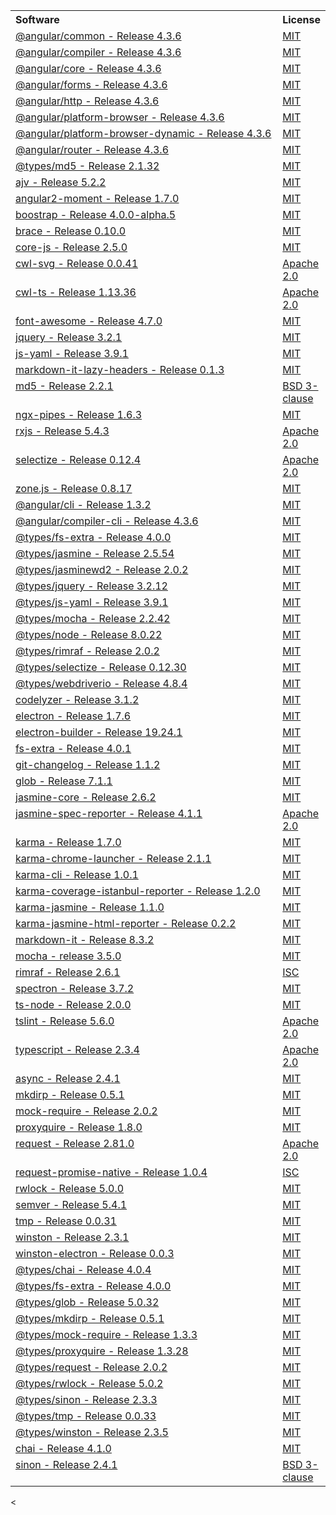 <table width="100%">
   <tr>
      <th valign="top" width="500px" align="left">Software</th>
      <th valign="top" align="left">License</th>
   </tr>
   <tr>
      <td valign="top"><a href="https://angular.io/">@angular/common - Release 4.3.6</a></td>
      <td valign="top"><a href="https://github.com/angular/angular/blob/master/LICENSE">MIT</a>
   </tr>
   <tr>
      <td valign="top"><a href="https://angular.io/">@angular/compiler - Release 4.3.6</a></td>
      <td valign="top"><a href="https://github.com/angular/angular/blob/master/LICENSE">MIT</a>
   </tr>
   <tr>
      <td valign="top"><a href="https://angular.io/">@angular/core - Release 4.3.6</a></td>
      <td valign="top"><a href="https://github.com/angular/angular/blob/master/LICENSE">MIT</a>
   </tr>
   <tr>
      <td valign="top"><a href="https://angular.io/">@angular/forms - Release 4.3.6</a></td>
      <td valign="top"><a href="https://github.com/angular/angular/blob/master/LICENSE">MIT</a>
   </tr>
   <tr>
      <td valign="top"><a href="https://angular.io/">@angular/http - Release 4.3.6</a></td>
      <td valign="top"><a href="https://github.com/angular/angular/blob/master/LICENSE">MIT</a>
   </tr>
   <tr>
      <td valign="top"><a href="https://angular.io/">@angular/platform-browser - Release 4.3.6</a></td>
      <td valign="top"><a href="https://github.com/angular/angular/blob/master/LICENSE">MIT</a>
   </tr>
   <tr>
      <td valign="top"><a href="https://angular.io/">@angular/platform-browser-dynamic - Release 4.3.6</a></td>
      <td valign="top"><a href="https://github.com/angular/angular/blob/master/LICENSE">MIT</a>
   </tr>
   <tr>
      <td valign="top"><a href="https://angular.io/">@angular/router - Release 4.3.6</a></td>
      <td valign="top"><a href="https://github.com/angular/angular/blob/master/LICENSE">MIT</a>
   </tr>
   <tr>
      <td valign="top"><a href="https://github.com/DefinitelyTyped/DefinitelyTyped">@types/md5 - Release 2.1.32</a></td>
      <td valign="top"><a href="https://github.com/DefinitelyTyped/DefinitelyTyped/blob/master/LICENSE">MIT</a>
   </tr>
   <tr>
      <td valign="top"><a href="https://github.com/epoberezkin/ajv">ajv - Release 5.2.2</a></td>
      <td valign="top"><a href="https://github.com/epoberezkin/ajv/blob/master/LICENSE">MIT</a>
   </tr>
   <tr>
      <td valign="top"><a href="https://github.com/urish/angular2-moment/">angular2-moment - Release 1.7.0</a></td>
      <td valign="top"><a href="https://github.com/urish/angular2-moment/blob/master/LICENSE">MIT</a>
   </tr>
   <tr>
      <td valign="top"><a href="https://v4-alpha.getbootstrap.com/">boostrap - Release 4.0.0-alpha.5</a></td>
      <td valign="top"><a href="https://github.com/twbs/bootstrap/blob/v4-dev/LICENSE">MIT</a>
   </tr>
   <tr>
      <td valign="top"><a href="https://github.com/thlorenz/brace">brace - Release 0.10.0</a></td>
      <td valign="top"><a href="https://github.com/thlorenz/brace/blob/master/LICENSE">MIT</a>
   </tr>
   <tr>
      <td valign="top"><a href="https://github.com/zloirock/core-js">core-js - Release 2.5.0</a></td>
      <td valign="top"><a href="https://github.com/zloirock/core-js/blob/master/LICENSE">MIT</a>
   </tr>
   <tr>
      <td valign="top"><a href="https://github.com/rabix/cwl-svg">cwl-svg - Release 0.0.41</a></td>
      <td valign="top"><a href="https://github.com/rabix/cwl-svg/blob/master/LICENSE">Apache 2.0</a>
   </tr>
   <tr>
      <td valign="top"><a href="https://github.com/rabix/cwl-ts">cwl-ts - Release 1.13.36</a></td>
      <td valign="top"><a href="https://github.com/rabix/cwl-ts/blob/master/LICENSE">Apache 2.0</a>
   </tr>
   <tr>
      <td valign="top"><a href="https://github.com/FortAwesome/Font-Awesome">font-awesome - Release 4.7.0</a></td>
      <td valign="top"><a href="https://opensource.org/licenses/mit-license.html">MIT</a>
   </tr>
   <tr>
      <td valign="top"><a href="https://github.com/jquery/jquery">jquery - Release 3.2.1</a></td>
      <td valign="top"><a href="https://github.com/jquery/jquery/blob/master/LICENSE.txt">MIT</a>
   </tr>
   <tr>
      <td valign="top"><a href="https://github.com/nodeca/js-yaml">js-yaml - Release 3.9.1</a></td>
      <td valign="top"><a href="https://github.com/nodeca/js-yaml/blob/master/LICENSE">MIT</a>
   </tr>
   <tr>
      <td valign="top"><a href="https://github.com/Galadirith/markdown-it-lazy-headers">markdown-it-lazy-headers - Release 0.1.3</a></td>
      <td valign="top"><a href="https://github.com/Galadirith/markdown-it-lazy-headers/blob/master/LICENSE.md">MIT</a>
   </tr>
   <tr>
      <td valign="top"><a href="https://github.com/pvorb/node-md5">md5 - Release 2.2.1</a></td>
      <td valign="top"><a href="https://github.com/pvorb/node-md5/blob/master/LICENSE">BSD 3-clause</a>
   </tr>
   <tr>
      <td valign="top"><a href="https://github.com/danrevah/ngx-pipes">ngx-pipes - Release 1.6.3</a></td>
      <td valign="top"><a href="https://github.com/danrevah/ngx-pipes/blob/master/LICENSE.md">MIT</a>
   </tr>
   <tr>
      <td valign="top"><a href="https://github.com/Reactive-Extensions/RxJS">rxjs - Release 5.4.3</a></td>
      <td valign="top"><a href="https://github.com/Reactive-Extensions/RxJS/blob/master/license.txt">Apache 2.0</a>
   </tr>
   <tr>
      <td valign="top"><a href="http://selectize.github.io/selectize.js/">selectize - Release 0.12.4</a></td>
      <td valign="top"><a href="https://github.com/selectize/selectize.js/blob/master/LICENSE">Apache 2.0</a>
   </tr>
   <tr>
      <td valign="top"><a href="https://github.com/angular/zone.js/">zone.js - Release 0.8.17</a></td>
      <td valign="top"><a href="https://github.com/angular/zone.js/blob/master/LICENSE">MIT</a>
   </tr>
   <tr>
      <td valign="top"><a href="https://github.com/angular/angular-cli">@angular/cli - Release 1.3.2</a></td>
      <td valign="top"><a href="https://github.com/angular/angular-cli/blob/master/LICENSE">MIT</a>
   </tr>
   <tr>
      <td valign="top"><a href="https://github.com/angular/angular">@angular/compiler-cli - Release 4.3.6</a></td>
      <td valign="top"><a href="https://github.com/angular/angular/blob/master/LICENSE">MIT</a>
   </tr>
   <tr>
      <td valign="top"><a href="https://github.com/DefinitelyTyped/DefinitelyTyped">@types/fs-extra - Release 4.0.0</a></td>
      <td valign="top"><a href="https://github.com/DefinitelyTyped/DefinitelyTyped/blob/master/LICENSE">MIT</a>
   </tr>
   <tr>
      <td valign="top"><a href="https://github.com/DefinitelyTyped/DefinitelyTyped">@types/jasmine - Release 2.5.54</a></td>
      <td valign="top"><a href="https://github.com/DefinitelyTyped/DefinitelyTyped/blob/master/LICENSE">MIT</a>
   </tr>
   <tr>
      <td valign="top"><a href="https://github.com/DefinitelyTyped/DefinitelyTyped">@types/jasminewd2 - Release 2.0.2</a></td>
      <td valign="top"><a href="https://github.com/DefinitelyTyped/DefinitelyTyped/blob/master/LICENSE">MIT</a>
   </tr>
   <tr>
      <td valign="top"><a href="https://github.com/DefinitelyTyped/DefinitelyTyped">@types/jquery - Release 3.2.12</a></td>
      <td valign="top"><a href="https://github.com/DefinitelyTyped/DefinitelyTyped/blob/master/LICENSE">MIT</a>
   </tr>
   <tr>
      <td valign="top"><a href="https://github.com/DefinitelyTyped/DefinitelyTyped">@types/js-yaml -  Release 3.9.1</a></td>
      <td valign="top"><a href="https://github.com/DefinitelyTyped/DefinitelyTyped/blob/master/LICENSE">MIT</a>
   </tr>
   <tr>
      <td valign="top"><a href="https://github.com/DefinitelyTyped/DefinitelyTyped">@types/mocha - Release 2.2.42</a></td>
      <td valign="top"><a href="https://github.com/DefinitelyTyped/DefinitelyTyped/blob/master/LICENSE">MIT</a>
   </tr>
   <tr>
      <td valign="top"><a href="https://github.com/DefinitelyTyped/DefinitelyTyped">@types/node - Release 8.0.22</a></td>
      <td valign="top"><a href="https://github.com/DefinitelyTyped/DefinitelyTyped/blob/master/LICENSE">MIT</a>
   </tr>
   <tr>
      <td valign="top"><a href="https://github.com/DefinitelyTyped/DefinitelyTyped">@types/rimraf - Release 2.0.2</a></td>
      <td valign="top"><a href="https://github.com/DefinitelyTyped/DefinitelyTyped/blob/master/LICENSE">MIT</a>
   </tr>
   <tr>
      <td valign="top"><a href="https://github.com/DefinitelyTyped/DefinitelyTyped">@types/selectize - Release 0.12.30</a></td>
      <td valign="top"><a href="https://github.com/DefinitelyTyped/DefinitelyTyped/blob/master/LICENSE">MIT</a>
   </tr>
   <tr>
      <td valign="top"><a href="https://github.com/DefinitelyTyped/DefinitelyTyped">@types/webdriverio - Release 4.8.4</a></td>
      <td valign="top"><a href="https://github.com/DefinitelyTyped/DefinitelyTyped/blob/master/LICENSE">MIT</a>
   </tr>
   <tr>
      <td valign="top"><a href="https://github.com/mgechev/codelyzer">codelyzer - Release 3.1.2</a></td>
      <td valign="top"><a href="https://github.com/mgechev/codelyzer/blob/master/LICENSE">MIT</a>
   </tr>
   <tr>
      <td valign="top"><a href="https://electron.atom.io/">electron - Release 1.7.6</a></td>
      <td valign="top"><a href="https://github.com/electron/electron/blob/master/LICENSE">MIT</a>
   </tr>
   <tr>
      <td valign="top"><a href="https://github.com/electron-userland/electron-builder">electron-builder - Release 19.24.1</a></td>
      <td valign="top"><a href="https://github.com/electron-userland/electron-builder/blob/master/LICENSE">MIT</a>
   </tr>
   <tr>
      <td valign="top"><a href="https://github.com/jprichardson/node-fs-extra">fs-extra - Release 4.0.1</a></td>
      <td valign="top"><a href="https://github.com/jprichardson/node-fs-extra/blob/master/LICENSE">MIT</a>
   </tr>
   <tr>
      <td valign="top"><a href="https://github.com/rafinskipg/git-changelog">git-changelog - Release 1.1.2</a></td>
      <td valign="top"><a href="https://github.com/rafinskipg/git-changelog/blob/master/LICENSE-MIT">MIT</a>
   </tr>
   <tr>
      <td valign="top"><a href="https://github.com/isaacs/node-glob">glob - Release 7.1.1</a></td>
      <td valign="top"><a href="https://github.com/isaacs/node-glob/blob/master/LICENSE">MIT</a>
   </tr>
   <tr>
      <td valign="top"><a href="https://github.com/jasmine/jasmine">jasmine-core - Release 2.6.2</a></td>
      <td valign="top"><a href="https://github.com/jasmine/jasmine/blob/master/MIT.LICENSE">MIT</a>
   </tr>
   <tr>
      <td valign="top"><a href="https://github.com/bcaudan/jasmine-spec-reporter">jasmine-spec-reporter - Release 4.1.1</a></td>
      <td valign="top"><a href="https://github.com/bcaudan/jasmine-spec-reporter/blob/master/LICENSE">Apache 2.0</a>
   </tr>
   <tr>
      <td valign="top"><a href="https://github.com/karma-runner/karma">karma - Release 1.7.0</a></td>
      <td valign="top"><a href="https://github.com/karma-runner/karma/blob/master/LICENSE">MIT</a>
   </tr>
   <tr>
      <td valign="top"><a href="https://github.com/karma-runner/karma-chrome-launcher">karma-chrome-launcher - Release 2.1.1</a></td>
      <td valign="top"><a href="https://github.com/karma-runner/karma-chrome-launcher/blob/master/LICENSE">MIT</a>
   </tr>
   <tr>
      <td valign="top"><a href="https://github.com/karma-runner/karma-cli">karma-cli - Release 1.0.1</a></td>
      <td valign="top"><a href="https://github.com/karma-runner/karma-cli/blob/master/LICENSE">MIT</a>
   </tr>
   <tr>
      <td valign="top"><a href="https://github.com/mattlewis92/karma-coverage-istanbul-reporter">karma-coverage-istanbul-reporter - Release 1.2.0</a></td>
      <td valign="top"><a href="https://github.com/mattlewis92/karma-coverage-istanbul-reporter/blob/master/LICENSE">MIT</a>
   </tr>
   <tr>
      <td valign="top"><a href="https://github.com/karma-runner/karma-jasmine">karma-jasmine - Release 1.1.0</a></td>
      <td valign="top"><a href="https://github.com/karma-runner/karma-jasmine/blob/master/LICENSE">MIT</a>
   </tr>
   <tr>
      <td valign="top"><a href="https://github.com/taras42/karma-jasmine-html-reporter">karma-jasmine-html-reporter - Release 0.2.2</a></td>
      <td valign="top"><a href="https://github.com/taras42/karma-jasmine-html-reporter/blob/master/LICENSE">MIT</a>
   </tr>
   <tr>
      <td valign="top"><a href="https://github.com/markdown-it/markdown-it">markdown-it - Release 8.3.2</a></td>
      <td valign="top"><a href="https://github.com/markdown-it/markdown-it/blob/master/LICENSE">MIT</a>
   </tr>
   <tr>
      <td valign="top"><a href="https://github.com/mochajs/mocha">mocha - release 3.5.0</a></td>
      <td valign="top"><a href="https://github.com/mochajs/mocha/blob/master/LICENSE">MIT</a>
   </tr>
   <tr>
      <td valign="top"><a href="https://github.com/isaacs/rimraf">rimraf - Release 2.6.1</a></td>
      <td valign="top"><a href="https://github.com/isaacs/rimraf/blob/master/LICENSE">ISC</a>
   </tr>
   <tr>
      <td valign="top"><a href="https://github.com/electron/spectron">spectron - Release 3.7.2</a></td>
      <td valign="top"><a href="https://github.com/electron/spectron/blob/master/LICENSE.md">MIT</a>
   </tr>
   <tr>
      <td valign="top"><a href="https://github.com/TypeStrong/ts-node">ts-node - Release 2.0.0</a></td>
      <td valign="top"><a href="https://github.com/TypeStrong/ts-node/blob/master/LICENSE">MIT</a>
   </tr>
   <tr>
      <td valign="top"><a href="https://github.com/palantir/tslint">tslint - Release 5.6.0</a></td>
      <td valign="top"><a href="https://github.com/palantir/tslint/blob/master/LICENSE">Apache 2.0</a>
   </tr>
   <tr>
      <td valign="top"><a href="https://github.com/Microsoft/TypeScript">typescript - Release 2.3.4</a></td>
      <td valign="top"><a href="https://github.com/Microsoft/TypeScript/blob/master/LICENSE.txt">Apache 2.0</a>
   </tr>
   <tr>
      <td valign="top"><a href="https://github.com/caolan/async">async - Release 2.4.1</a></td>
      <td valign="top"><a href="https://github.com/caolan/async/blob/master/LICENSE">MIT</a>
   </tr>
   <tr>
      <td valign="top"><a href="https://github.com/substack/node-mkdirp">mkdirp - Release 0.5.1</a></td>
      <td valign="top"><a href="https://github.com/substack/node-mkdirp/blob/master/LICENSE">MIT</a>
   </tr>
   <tr>
      <td valign="top"><a href="https://github.com/boblauer/mock-require">mock-require - Release 2.0.2</a></td>
      <td valign="top"><a href="https://github.com/boblauer/mock-require/blob/master/LICENSE">MIT</a>
   </tr>
   <tr>
      <td valign="top"><a href="https://github.com/thlorenz/proxyquire">proxyquire - Release 1.8.0</a></td>
      <td valign="top"><a href="https://github.com/thlorenz/proxyquire/blob/master/LICENSE">MIT</a>
   </tr>
   <tr>
      <td valign="top"><a href="https://github.com/request/request">request - Release 2.81.0</a></td>
      <td valign="top"><a href="https://github.com/request/request/blob/master/LICENSE">Apache 2.0</a>
   </tr>
   <tr>
      <td valign="top"><a href="https://github.com/request/request-promise-native">request-promise-native - Release 1.0.4</a></td>
      <td valign="top"><a href="https://github.com/request/request-promise-native/blob/master/LICENSE">ISC</a>
   </tr>
   <tr>
      <td valign="top"><a href="https://github.com/71104/rwlock">rwlock - Release 5.0.0</a></td>
      <td valign="top"><a href="https://github.com/71104/rwlock/blob/master/LICENSE">MIT</a>
   </tr>
   <tr>
      <td valign="top"><a href="https://github.com/npm/node-semver">semver - Release 5.4.1</a></td>
      <td valign="top"><a href="https://github.com/npm/node-semver/blob/master/LICENSE">MIT</a>
   </tr>
   <tr>
      <td valign="top"><a href="https://github.com/raszi/node-tmp">tmp - Release 0.0.31</a></td>
      <td valign="top"><a href="https://github.com/raszi/node-tmp/blob/master/LICENSE">MIT</a>
   </tr>
   <tr>
      <td valign="top"><a href="https://github.com/winstonjs/winston">winston - Release 2.3.1</a></td>
      <td valign="top"><a href="https://github.com/winstonjs/winston/blob/master/LICENSE">MIT</a>
   </tr>
   <tr>
      <td valign="top"><a href="https://github.com/dustinblackman/winston-electron">winston-electron - Release 0.0.3</a></td>
      <td valign="top"><a href="https://github.com/dustinblackman/winston-electron/blob/master/LICENSE">MIT</a>
   </tr>
   <tr>
      <td valign="top"><a href="https://github.com/DefinitelyTyped/DefinitelyTyped">@types/chai - Release 4.0.4</a></td>
      <td valign="top"><a href="https://github.com/DefinitelyTyped/DefinitelyTyped/blob/master/LICENSE">MIT</a>
   </tr>
   <tr>
      <td valign="top"><a href="https://github.com/DefinitelyTyped/DefinitelyTyped">@types/fs-extra - Release 4.0.0</a></td>
      <td valign="top"><a href="https://github.com/DefinitelyTyped/DefinitelyTyped/blob/master/LICENSE">MIT</a>
   </tr>
   <tr>
      <td valign="top"><a href="https://github.com/DefinitelyTyped/DefinitelyTyped">@types/glob - Release 5.0.32</a></td>
      <td valign="top"><a href="https://github.com/DefinitelyTyped/DefinitelyTyped/blob/master/LICENSE">MIT</a>
   </tr>
   <tr>
      <td valign="top"><a href="https://github.com/DefinitelyTyped/DefinitelyTyped">@types/mkdirp - Release 0.5.1</a></td>
      <td valign="top"><a href="https://github.com/DefinitelyTyped/DefinitelyTyped/blob/master/LICENSE">MIT</a>
   </tr>
   <tr>
      <td valign="top"><a href="https://github.com/DefinitelyTyped/DefinitelyTyped">@types/mock-require - Release 1.3.3</a></td>
      <td valign="top"><a href="https://github.com/DefinitelyTyped/DefinitelyTyped/blob/master/LICENSE">MIT</a>
   </tr>
   <tr>
      <td valign="top"><a href="https://github.com/DefinitelyTyped/DefinitelyTyped">@types/proxyquire - Release 1.3.28</a></td>
      <td valign="top"><a href="https://github.com/DefinitelyTyped/DefinitelyTyped/blob/master/LICENSE">MIT</a>
   </tr>
   <tr>
      <td valign="top"><a href="https://github.com/DefinitelyTyped/DefinitelyTyped">@types/request - Release 2.0.2</a></td>
      <td valign="top"><a href="https://github.com/DefinitelyTyped/DefinitelyTyped/blob/master/LICENSE">MIT</a>
   </tr>
   <tr>
      <td valign="top"><a href="https://github.com/DefinitelyTyped/DefinitelyTyped">@types/rwlock - Release 5.0.2</a></td>
      <td valign="top"><a href="https://github.com/DefinitelyTyped/DefinitelyTyped/blob/master/LICENSE">MIT</a>
   </tr>
   <tr>
      <td valign="top"><a href="https://github.com/DefinitelyTyped/DefinitelyTyped">@types/sinon - Release 2.3.3</a></td>
      <td valign="top"><a href="https://github.com/DefinitelyTyped/DefinitelyTyped/blob/master/LICENSE">MIT</a>
   </tr>
   <tr>
      <td valign="top"><a href="https://github.com/DefinitelyTyped/DefinitelyTyped">@types/tmp - Release 0.0.33</a></td>
      <td valign="top"><a href="https://github.com/DefinitelyTyped/DefinitelyTyped/blob/master/LICENSE">MIT</a>
   </tr>
   <tr>
      <td valign="top"><a href="https://github.com/DefinitelyTyped/DefinitelyTyped">@types/winston - Release 2.3.5</a></td>
      <td valign="top"><a href="https://github.com/DefinitelyTyped/DefinitelyTyped/blob/master/LICENSE">MIT</a>
   </tr>
   <tr>
      <td valign="top"><a href="https://github.com/chaijs/chai/">chai - Release 4.1.0</a></td>
      <td valign="top"><a href="https://github.com/chaijs/chai/blob/master/LICENSE">MIT</a>
   </tr>
   <tr>
      <td valign="top"><a href="http://github.com/sinonjs/sinon">sinon - Release 2.4.1</a></td>
      <td valign="top"><a href="https://github.com/sinonjs/sinon/blob/master/LICENSE">BSD 3-clause</a>
   </tr>
</table>
<